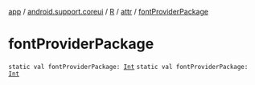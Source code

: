 [app](../../../index.md) / [android.support.coreui](../../index.md) / [R](../index.md) / [attr](index.md) / [fontProviderPackage](.)

# fontProviderPackage

`static val fontProviderPackage: `[`Int`](https://kotlinlang.org/api/latest/jvm/stdlib/kotlin/-int/index.html)
`static val fontProviderPackage: `[`Int`](https://kotlinlang.org/api/latest/jvm/stdlib/kotlin/-int/index.html)